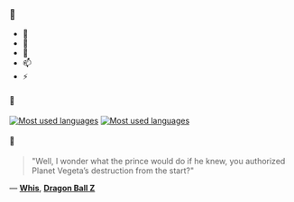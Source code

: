 ### 👋

- 🔭
- 🌱
- 💬
- 📫
- ⚡

#### 🧏

[![Most used languages](https://github-readme-stats-aynah.vercel.app/api/top-langs/?username=aynh&theme=solarized-dark&langs_count=6&layout=compact&hide_title=true)](https://github.com/anuraghazra/github-readme-stats#gh-dark-mode-only)
[![Most used languages](https://github-readme-stats-aynah.vercel.app/api/top-langs/?username=aynh&theme=solarized-light&langs_count=6&layout=compact&hide_title=true)](https://github.com/anuraghazra/github-readme-stats#gh-light-mode-only)

#### 💬

> "Well, I wonder what the prince would do if he knew, you authorized Planet Vegeta’s destruction from the start?"

&mdash; [**Whis**](https://myanimelist.net/character.php?q=Whis&cat=character), [**Dragon Ball Z**](https://myanimelist.net/search/all?q=Dragon%20Ball%20Z&cat=all)
